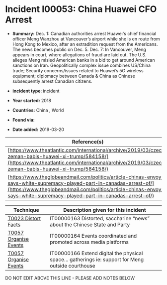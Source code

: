 # Incident I00053: China Huawei CFO Arrest

* **Summary:** Dec. 1: Canadian authorities arrest Huawei's chief financial officer Meng Wanzhou at Vancouver’s airport while she is en route from Hong Kong to Mexico, after an extradition request from the Americans. The news becomes public on Dec. 5. Dec. 7: In Vancouver, Meng appears in court, where allegations of fraud are laid out. The U.S. alleges Meng misled American banks in a bid to get around American sanctions on Iran. 
Geopolitically complex issue combines US/China trade; Security concerns/issues related to Huawei’s 5G wireless equipment; diplomacy between Canada & China as Chinese subsequently arrest Canadian citizens.

* **incident type**: incident

* **Year started:** 2018

* **Countries:** China , World

* **Found via:** 

* **Date added:** 2019-03-20


| Reference(s) |
| --------- |
| [https://www.theatlantic.com/international/archive/2019/03/czech-zeman-babis-huawei-xi-trump/584158/](https://www.theatlantic.com/international/archive/2019/03/czech-zeman-babis-huawei-xi-trump/584158/) |
| [https://www.theglobeandmail.com/politics/article-chinas-envoy-says-white-supremacy-played-part-in-canadas-arrest-of/](https://www.theglobeandmail.com/politics/article-chinas-envoy-says-white-supremacy-played-part-in-canadas-arrest-of/) |

 

| Technique | Description given for this incident |
| --------- | ------------------------- |
| [T0023 Distort Facts](../../generated_pages/techniques/T0023.md) | IT00000163 Distorted, saccharine “news” about the Chinese State and Party |
| [T0057 Organise Events](../../generated_pages/techniques/T0057.md) | IT00000164 Events coordinated and promoted across media platforms |
| [T0057 Organise Events](../../generated_pages/techniques/T0057.md) | IT00000166 Extend digital the physical space… gatherings ie: support for Meng outside courthouse |


DO NOT EDIT ABOVE THIS LINE - PLEASE ADD NOTES BELOW